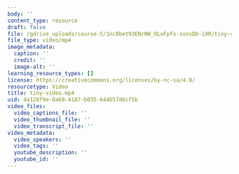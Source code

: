 ```yaml
---
body: ''
content_type: resource
draft: false
file: /gdrive_uploads/course-5/1ncBbet93ENrNW_OLoFpfx-zonsDD-i9R/tiny-video.mp4
file_type: video/mp4
image_metadata:
  caption: ''
  credit: ''
  image-alt: ''
learning_resource_types: []
license: https://creativecommons.org/licenses/by-nc-sa/4.0/
resourcetype: Video
title: tiny-video.mp4
uid: 4a128f9e-0a68-4187-b035-644b57d6cf5b
video_files:
  video_captions_file: ''
  video_thumbnail_file: ''
  video_transcript_file: ''
video_metadata:
  video_speakers: ''
  video_tags: ''
  youtube_description: ''
  youtube_id: ''
---
```

